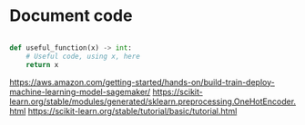 # Document code 

```python

def useful_function(x) -> int:
    # Useful code, using x, here
    return x

```
https://aws.amazon.com/getting-started/hands-on/build-train-deploy-machine-learning-model-sagemaker/
https://scikit-learn.org/stable/modules/generated/sklearn.preprocessing.OneHotEncoder.html
https://scikit-learn.org/stable/tutorial/basic/tutorial.html
